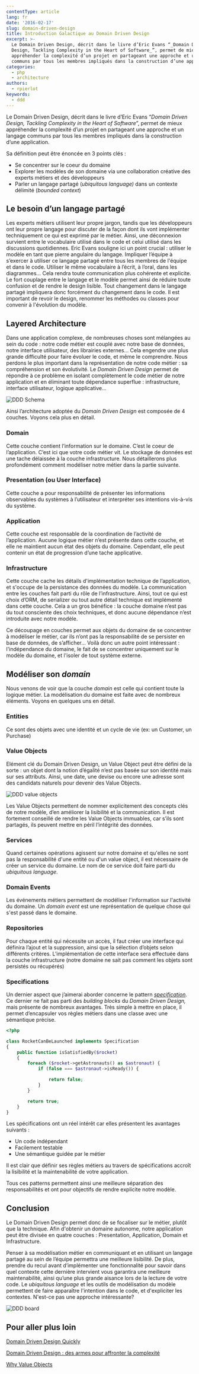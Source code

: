 ```yaml
---
contentType: article
lang: fr
date: '2016-02-17'
slug: domain-driven-design
title: Introduction Galactique au Domain Driven Design
excerpt: >-
  Le Domain Driven Design, décrit dans le livre d’Eric Evans “_Domain Driven
  Design, Tackling Complexity in the Heart of Software_”, permet de mieux
  appréhender la complexité d’un projet en partageant une approche et un langage
  communs par tous les membres impliqués dans la construction d’une application.
categories:
  - php
  - architecture
authors:
  - rpierlot
keywords:
  - ddd
---
```

Le Domain Driven Design, décrit dans le livre d’Eric Evans “_Domain Driven Design, Tackling Complexity in the Heart of Software_”, permet de mieux appréhender la complexité d’un projet en partageant une approche et un langage communs par tous les membres impliqués dans la construction d’une application.

Sa définition peut être énoncée en 3 points clés :

*   Se concentrer sur le coeur du domaine
*   Explorer les modèles de son domaine via une collaboration créative des experts métiers et des développeurs
*   Parler un langage partagé (_ubiquitous language)_ dans un contexte délimité (_bounded context_)

## Le besoin d’un langage partagé

Les experts métiers utilisent leur propre jargon, tandis que les développeurs ont leur propre langage pour discuter de la façon dont ils vont implémenter techniquement ce qui est exprimé par le métier. Ainsi, une déconnexion survient entre le vocabulaire utilisé dans le code et celui utilisé dans les discussions quotidiennes.
Eric Evans souligne ici un point crucial : utiliser le modèle en tant que pierre angulaire du langage. Impliquer l’équipe à s’exercer à utiliser ce langage partagé entre tous les membres de l'équipe et dans le code. Utiliser le même vocabulaire à l’écrit, à l’oral, dans les diagrammes… Cela rendra toute communication plus cohérente et explicite.
Le fort couplage entre le langage et le modèle permet ainsi de réduire toute confusion et de rendre le design lisible. Tout changement dans le langage partagé impliquera donc forcément du changement dans le code. Il est important de revoir le design, renommer les méthodes ou classes pour convenir à l'évolution du modèle.

## Layered Architecture

Dans une application complexe, de nombreuses choses sont mélangées au sein du code : notre code métier est couplé avec notre base de données, notre interface utilisateur, des librairies externes… Cela engendre une plus grande difficulté pour faire évoluer le code, et même le comprendre. Nous perdons le plus important dans la représentation de notre code métier : sa compréhension et son évolutivité.
Le _Domain Driven Design_ permet de répondre à ce problème en isolant complètement le code métier de notre application et en éliminant toute dépendance superflue : infrastructure, interface utilisateur, logique applicative…

![DDD Schema]({BASE_URL}/imgs/articles/2016-02-17-domain-driven-design/ddd_schema.png)

Ainsi l’architecture adoptée du _Domain Driven Design_ est composée de 4 couches. Voyons cela plus en détail.

### Domain

Cette couche contient l’information sur le domaine. C’est le coeur de l’application.  C’est ici que votre code métier vit. Le stockage de données est une tache délaissée à la couche infrastructure.
Nous détaillerons plus profondément comment modéliser notre métier dans la partie suivante.

### Presentation (ou User Interface)

Cette couche a pour responsabilité de présenter les informations observables du systèmes à l’utilisateur et interpréter ses intentions vis-à-vis du système.

### Application

Cette couche est responsable de la coordination de l’activité de l’application. Aucune logique métier n’est présente dans cette couche, et elle ne maintient aucun état des objets du domaine. Cependant, elle peut contenir un état de progression d’une tache applicative.

### Infrastructure

Cette couche cache les détails d'implémentation technique de l’application, et s'occupe de la persistance des données du modèle. La communication entre les couches fait parti du rôle de l’infrastructure.
Ainsi, tout ce qui est choix d’ORM, de serializer ou tout autre détail technique est implémenté dans cette couche. Cela a un gros bénéfice : la couche domaine n’est pas du tout consciente des choix techniques, et donc aucune dépendance n’est introduite avec notre modèle.

Ce découpage en couches permet aux objets du domaine de se concentrer à modéliser le métier, car ils n’ont pas la responsabilité de se persister en base de données, de s’afficher…
Voilà donc un autre point intéressant : l'indépendance du domaine, le fait de se concentrer uniquement sur le modèle du domaine, et l'isoler de tout système externe.

## Modéliser son _domain_

Nous venons de voir que la couche _domain_ est celle qui contient toute la logique métier. La modélisation du domaine est faite avec de nombreux éléments. Voyons en quelques uns en détail.

### Entities

Ce sont des objets avec une identité et un cycle de vie (ex: un Customer, un Purchase)

### Value Objects

Elément clé du Domain Driven Design, un Value Object peut être défini de la sorte : un objet dont la notion d’égalité n’est pas basée sur son identité mais sur ses attributs. Ainsi, une date, une devise ou encore une adresse sont des candidats naturels pour devenir des Value Objects.

![DDD value objects]({BASE_URL}/imgs/articles/2016-02-17-domain-driven-design/ddd_value_objects.png)

Les Value Objects permettent de nommer explicitement des concepts clés de notre modèle, d’en améliorer la lisibilité et la communication.
Il est fortement conseillé de rendre les Value Objects immuables, car s’ils sont partagés, ils peuvent mettre en péril l’intégrité des données.

### Services

Quand certaines opérations agissent sur notre domaine et qu'elles ne sont pas la responsabilité d'une entité ou d'un value object, il est nécessaire de créer un service du domaine. Le nom de ce service doit faire parti du _ubiquitous language_.

### Domain Events

Les événements métiers permettent de modéliser l'information sur l'activité du domaine. Un _domain event_ est une représentation de quelque chose qui s'est passé dans le domaine.

### Repositories

Pour chaque entité qui nécessite un accès, il faut créer une interface qui définira l’ajout et la suppression, ainsi que la sélection d’objets selon différents critères. L’implémentation de cette interface sera effectuée dans la couche infrastructure (notre domaine ne sait pas comment les objets sont persistés ou récupérés)

### Specifications

Un dernier aspect que j’aimerai aborder concerne le pattern _[specification](http://martinfowler.com/apsupp/spec.pdf)_. Ce dernier ne fait pas parti des _building blocks_ du _Domain Driven Design,_ mais présente de nombreux avantages.
Très simple à mettre en place, il permet d’encapsuler vos règles métiers dans une classe avec une sémantique précise.

```php
<?php

class RocketCanBeLaunched implements Specification
{
    public function isSatisfiedBy($rocket)
    {
        foreach ($rocket->getAstronauts() as $astronaut) {
            if (false === $astronaut->isReady()) {

                return false;
            }
        }

        return true;
    }
}
```

Les spécifications ont un réel intérêt car elles présentent les avantages suivants :

*   Un code indépendant
*   Facilement testable
*   Une sémantique guidée par le métier

Il est clair que définir ses règles métiers au travers de spécifications accroît la lisibilité et la maintenabilité de votre application.

Tous ces patterns permettent ainsi une meilleure séparation des responsabilités et ont pour objectifs de rendre explicite notre modèle.

## Conclusion

Le Domain Driven Design permet donc de se focaliser sur le métier, plutôt que la technique. Afin d'obtenir un domaine autonome, notre application peut être divisée en quatre couches : Presentation, Application, Domain et Infrastructure.

Penser à sa modélisation métier en communiquant et en utilisant un langage partagé au sein de l’équipe permettra une meilleure lisibilité. De plus, prendre du recul avant d’implémenter une fonctionnalité pour savoir dans quel contexte cette dernière intervient vous garantira une meilleure maintenabilité, ainsi qu’une plus grande aisance lors de la lecture de votre code.
Le _ubiquitous language_ et les outils de modélisation du modèle permettent de faire apparaître l'intention dans le code, et d'expliciter les contextes. N'est-ce pas une approche intéressante?

![DDD board]({BASE_URL}/imgs/articles/2016-02-17-domain-driven-design/ddd_board.jpeg)

## Pour aller plus loin

[Domain Driven Design Quickly](http://www.infoq.com/minibooks/domain-driven-design-quickly)

[Domain Driven Design : des armes pour affronter la complexité](http://blog.octo.com/domain-driven-design-des-armes-pour-affronter-la-complexite/)

[Why Value Objects](http://thepaulrayner.com/blog/why-value-objects/)
